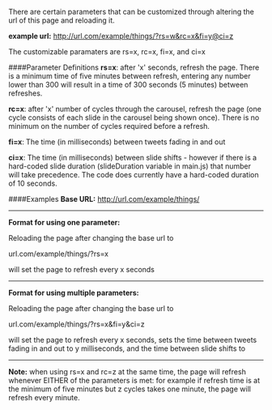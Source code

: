 There are certain parameters that can be customized through altering the url of this page and reloading it.

**example url:** http://url.com/example/things/?rs=w&rc=x&fi=y@ci=z

The customizable paramaters are rs=x, rc=x, fi=x, and ci=x

####Parameter Definitions
**rs=x**: after 'x' seconds, refresh the page.  There is a minimum time of five minutes between refresh, entering any number lower than 300 will result in a time of 300 seconds (5 minutes) between refreshes.

**rc=x**: after 'x' number of cycles through the carousel, refresh the page (one cycle consists of each slide in the carousel being shown once).  There is no minimum on the number of cycles required before a refresh.

**fi=x**: The time (in milliseconds) between tweets fading in and out

**ci=x**: The time (in milliseconds) between slide shifts - however if there is a hard-coded slide duration (slideDuration variable in main.js) that number will take precedence.  The code does currently have a hard-coded duration of 10 seconds.

####Examples
**Base URL:** http://url.com/example/things/

---

**Format for using one parameter:** 

Reloading the page after changing the base url to

url.com/example/things/?rs=x

will set the page to refresh every x seconds

----

**Format for using multiple parameters:**

Reloading the page after changing the base url to

url.com/example/things/?rs=x&fi=y&ci=z

will set the page to refresh every x seconds, sets the time between tweets fading in and out to y milliseconds, and the time between slide shifts to 

----
**Note:** when using rs=x and rc=z at the same time, the page will refresh whenever EITHER of the parameters is met: for example if refresh time is at the minimum of five minutes but z cycles takes one minute, the page will refresh every minute.
